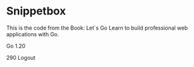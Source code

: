 # Snippetbox

This is the code from the Book: Let´s Go Learn to build professional web applications with Go.

Go 1.20 

290 Logout
